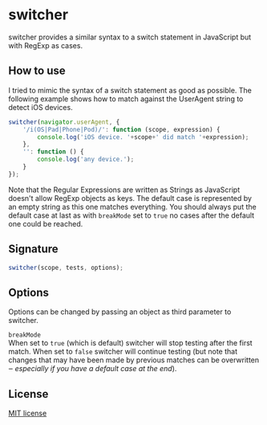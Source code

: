 # switcher
switcher provides a similar syntax to a switch statement in JavaScript but with RegExp as cases.

## How to use
I tried to mimic the syntax of a switch statement as good as possible. The following example shows how to match against the UserAgent string to detect iOS devices.

```javascript
switcher(navigator.userAgent, {
	'/i(OS|Pad|Phone|Pod)/': function (scope, expression) {
		console.log('iOS device. '+scope+' did match '+expression);
	},
	'': function () {
		console.log('any device.');
	}
});
```

Note that the Regular Expressions are written as Strings as JavaScript doesn't allow RegExp objects as keys. The default case is represented by an empty string as this one matches everything. You should always put the default case at last as with ``breakMode`` set to ``true`` no cases after the default one could be reached.

## Signature
```javascript
switcher(scope, tests, options);
```

## Options
Options can be changed by passing an object as third parameter to switcher.

``breakMode``  
When set to ``true`` (which is default) switcher will stop testing after the first match. When set to ``false`` switcher will continue testing (but note that changes that may have been made by previous matches can be overwritten ‒ *especially if you have a default case at the end*).

## License
[MIT license](http://opensource.org/licenses/MIT)
